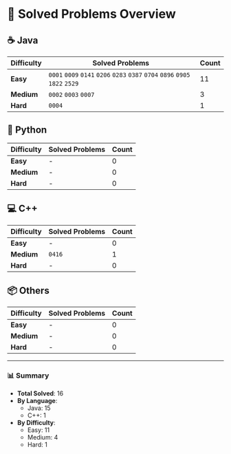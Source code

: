 # 📌 Solved Problems Overview

## ☕ Java
| Difficulty | Solved Problems                         | Count |
|------------|-----------------------------------------|-------|
| **Easy**   | `0001` `0009` `0141` `0206` `0283` `0387` `0704` `0896` `0905` `1822` `2529` | 11    |
| **Medium** | `0002` `0003` `0007`                     | 3     |
| **Hard**   | `0004`                                   | 1     |

## 🐍 Python
| Difficulty | Solved Problems | Count |
|------------|-----------------|-------|
| **Easy**   | -               | 0     |
| **Medium** | -               | 0     |
| **Hard**   | -               | 0     |

## 💻 C++
| Difficulty | Solved Problems | Count |
|------------|-----------------|-------|
| **Easy**   | -               | 0     |
| **Medium** | `0416`          | 1     |
| **Hard**   | -               | 0     |

## 📦 Others
| Difficulty | Solved Problems | Count |
|------------|-----------------|-------|
| **Easy**   | -               | 0     |
| **Medium** | -               | 0     |
| **Hard**   | -               | 0     |

---

### 📊 Summary
- **Total Solved**: 16
- **By Language**:
  - Java: 15
  - C++: 1
- **By Difficulty**:
  - Easy: 11
  - Medium: 4
  - Hard: 1